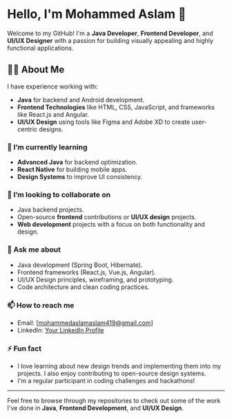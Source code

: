# Hello, I'm Mohammed Aslam 👋

Welcome to my GitHub! I'm a **Java Developer**, **Frontend Developer**, and **UI/UX Designer** with a passion for building visually appealing and highly functional applications.

## 👨‍💻 About Me
I have experience working with:
- **Java** for backend and Android development.
- **Frontend Technologies** like HTML, CSS, JavaScript, and frameworks like React.js and Angular.
- **UI/UX Design** using tools like Figma and Adobe XD to create user-centric designs.


### 🌱 I’m currently learning
- **Advanced Java** for backend optimization.
- **React Native** for building mobile apps.
- **Design Systems** to improve UI consistency.

### 👯 I’m looking to collaborate on
- Java backend projects.
- Open-source **frontend** contributions or **UI/UX design** projects.
- **Web development** projects with a focus on both functionality and design.

### 💬 Ask me about
- Java development (Spring Boot, Hibernate).
- Frontend frameworks (React.js, Vue.js, Angular).
- UI/UX Design principles, wireframing, and prototyping.
- Code architecture and clean coding practices.

### 📫 How to reach me
- Email: [mohammedaslamaslam419@gmail.com]
- LinkedIn: [Your LinkedIn Profile](https://www.linkedin.com/in/mohammed-aslam-m-57443425b)


### ⚡ Fun fact
- I love learning about new design trends and implementing them into my projects. I also enjoy contributing to open-source design systems.
- I'm a regular participant in coding challenges and hackathons!

---

Feel free to browse through my repositories to check out some of the work I've done in **Java**, **Frontend Development**, and **UI/UX Design**.
